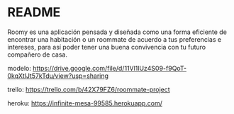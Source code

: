 # README

Roomy es una aplicación pensada y diseñada como una forma eficiente de encontrar una habitación o un roommate de acuerdo a tus preferencias e intereses, para así poder tener una buena convivencia con tu futuro compañero de casa.

modelo:
https://drive.google.com/file/d/11Vl1lUz4S09-f9QoT-0kqXtlJt57kTdu/view?usp=sharing

trello:
https://trello.com/b/42X79FZ6/roommate-project

heroku:
https://infinite-mesa-99585.herokuapp.com/

